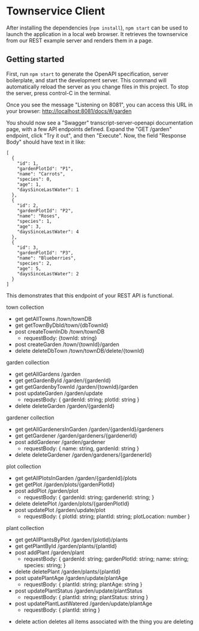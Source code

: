 # Townservice Client

After installing the dependencies (`npm install`), `npm start` can be used to launch the application in a local web browser. It retrieves the townservice from our REST example server and renders them in a page.

## Getting started
First, run `npm start` to generate the OpenAPI specification, server boilerplate, and start the development server.
This command will automatically reload the server as you change files in this project.
To stop the server, press control-C in the terminal.

Once you see the message "Listening on 8081", you can access this URL in your browser: 
[http://localhost:8081/docs/#/garden](http://localhost:8081/docs/#/garden)

You should now see a "Swagger" transcript-server-openapi documentation page, with a few API endpoints defined. Expand the "GET /garden" endpoint, click "Try it out", and then "Execute". Now, the field "Response Body" should have text in it like:
```
[
  {
    "id": 1,
    "gardenPlotId": "P1",
    "name": "Carrots",
    "species": 0,
    "age": 1,
    "daysSinceLastWater": 1
  },
  {
    "id": 2,
    "gardenPlotId": "P2",
    "name": "Roses",
    "species": 1,
    "age": 3,
    "daysSinceLastWater": 4
  },
  {
    "id": 3,
    "gardenPlotId": "P3",
    "name": "Blueberries",
    "species": 2,
    "age": 5,
    "daysSinceLastWater": 2
  }
]
```

This demonstrates that this endpoint of your REST API is functional.

town collection 
- get getAllTowns /town/townDB 
- get getTownByDbId/town/{dbTownId}
- post createTownInDb /town/townDB
  - requestBody: {townId: string}
- post createGarden /town/{townId}/garden 
- delete deleteDbTown /town/townDB/delete/{townId}

garden collection 
- get getAllGardens /garden 
- get getGardenById /garden/{gardenId}
- get getGardenbyTownId /garden/{townId}/garden
- post updateGarden /garden/update
  - requestBody: { gardenId: string; plotId: string }
- delete deleteGarden /garden/{gardenId} 

gardener collection 
- get getAllGardenersInGarden /garden/{gardenId}/gardeners
- get getGardener /garden/gardeners/{gardenerId}
- post addGardener /garden/gardener
  - requestBody: { name: string, gardenId: string }
- delete deleteGardener /garden/gardeners/{gardenerId} 

plot collection 
- get getAllPlotsInGarden /garden/{gardenId}/plots
- get getPlot /garden/plots/{gardenPlotId}
- post addPlot /garden/plot
  - requestBody: { gardenId: string; gardenerId: string; }
- delete deletePlot /garden/plots/{gardenPlotId}
- post updatePlot /garden/update/plot
  - requestBody: { plotId: string; plantId: string; plotLocation: number }

plant collection 
- get getAllPlantsByPlot /garden/{plotId}/plants
- get getPlantById /garden/plants/{plantId}
- post addPlant /garden/plant 
  - requestBody: { gardenId: string;
      gardenPlotId: string;
      name: string;
      species: string; }
- delete deletePlant /garden/plants/{plantId}
- post upatePlantAge /garden/update/plantAge 
  - requestBody: { plantId: string; plantAge: string }
- post updatePlantStatus /garden/update/plantStatus
  - requestBody: { plantId: string; plantStatus: string }
- post updatePlantLastWatered /garden/update/plantAge
  - requestBody: { plantId: string }

* delete action deletes all items associated with the thing you are deleting 